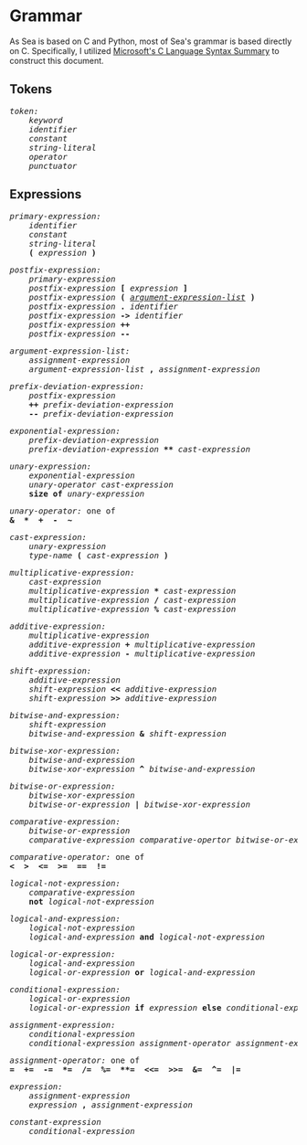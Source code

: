 # Grammar
As Sea is based on C and Python, most of Sea's grammar is based directly on C.
Specifically, I utilized [Microsoft's C Language Syntax Summary](https://docs.microsoft.com/en-us/cpp/c-language/c-language-syntax-summary?view=msvc-170) to construct this document.

## Tokens

<pre><i>token:
    keyword
    identifier
    constant
    string-literal
    operator
    punctuator
</i></pre>

## Expressions

<pre><i>primary-expression:
    identifier
    constant
    string-literal
    </i><b>(</b><i> expression </i><b>)</b><i>
</i></pre>

<pre><i>postfix-expression:
    primary-expression
    postfix-expression </i><b>[</b><i> expression </i><b>]</b><i>
    postfix-expression </i><b>(</b><i> <u>argument-expression-list</u> </i><b>)</b><i>
    postfix-expression </i><b>.</b><i> identifier
    postfix-expression </i><b>-></b><i> identifier
    postfix-expression </i><b>++</b><i>
    postfix-expression </i><b>--</b><i>
</i></pre>

<pre><i>argument-expression-list:
    assignment-expression
    argument-expression-list </i><b>,</b><i> assignment-expression
</i></pre>

<pre><i>prefix-deviation-expression:
    postfix-expression
    </i><b>++</b><i> prefix-deviation-expression
    </i><b>--</b><i> prefix-deviation-expression
</i></pre>

<pre><i>exponential-expression:
    prefix-deviation-expression
    prefix-deviation-expression </i><b>**</b><i> cast-expression
</i></pre>

<pre><i>unary-expression:
    exponential-expression
    unary-operator cast-expression
    </i><b>size of</b><i> unary-expression
</i></pre>

<pre><i>unary-operator:</i> one of<b>
&  *  +  -  ~
</b></pre>

<pre><i>cast-expression:
    unary-expression
    type-name </i><b>(</b><i> cast-expression </i><b>)</b><i>
</i></pre>

<pre><i>multiplicative-expression:
    cast-expression
    multiplicative-expression </i><b>*</b><i> cast-expression
    multiplicative-expression </i><b>/</b><i> cast-expression
    multiplicative-expression </i><b>%</b><i> cast-expression
</i></pre>

<pre><i>additive-expression:
    multiplicative-expression
    additive-expression </i><b>+</b><i> multiplicative-expression
    additive-expression </i><b>-</b><i> multiplicative-expression
</i></pre>

<pre><i>shift-expression:
    additive-expression
    shift-expression</i><b> << </b><i>additive-expression
    shift-expression</i><b> >> </b><i>additive-expression
</i></pre>

<pre><i>bitwise-and-expression:
    shift-expression
    bitwise-and-expression </i><b>&</b><i> shift-expression
</i></pre>

<pre><i>bitwise-xor-expression:
    bitwise-and-expression
    bitwise-xor-expression </i><b>^</b><i> bitwise-and-expression
</i></pre>

<pre><i>bitwise-or-expression:
    bitwise-xor-expression
    bitwise-or-expression </i><b>|</b><i> bitwise-xor-expression
</i></pre>

<pre><i>comparative-expression:
    bitwise-or-expression
    comparative-expression comparative-opertor bitwise-or-expression
</i></pre>

<pre><i>comparative-operator:</i> one of<b>
<  >  <=  >=  ==  !=
</b></pre>

<pre><i>logical-not-expression:
    comparative-expression
    </i><b>not</b><i> logical-not-expression
</i></pre>

<pre><i>logical-and-expression:
    logical-not-expression
    logical-and-expression </i><b>and</b><i> logical-not-expression
</i></pre>

<pre><i>logical-or-expression:
    logical-and-expression
    logical-or-expression </i><b>or</b><i> logical-and-expression
</i></pre>

<pre><i>conditional-expression:
    logical-or-expression
    logical-or-expression </i><b>if</b><i> expression </i><b>else</b><i> conditional-expression
</i></pre>

<pre><i>assignment-expression:
    conditional-expression
    conditional-expression assignment-operator assignment-expression
</i></pre>

<pre><i>assignment-operator:</i> one of<b>
=  +=  -=  *=  /=  %=  **=  <<=  >>=  &=  ^=  |=
</b></pre>

<pre><i>expression:
    assignment-expression
    expression </i><b>,</b><i> assignment-expression
</i></pre>

<pre><i>constant-expression
    conditional-expression
</i></pre>
